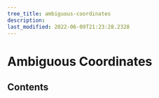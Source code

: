 ```yaml
---
tree_title: ambiguous-coordinates
description: 
last_modified: 2022-06-09T21:23:28.2328
---
```


# Ambiguous Coordinates

## Contents
